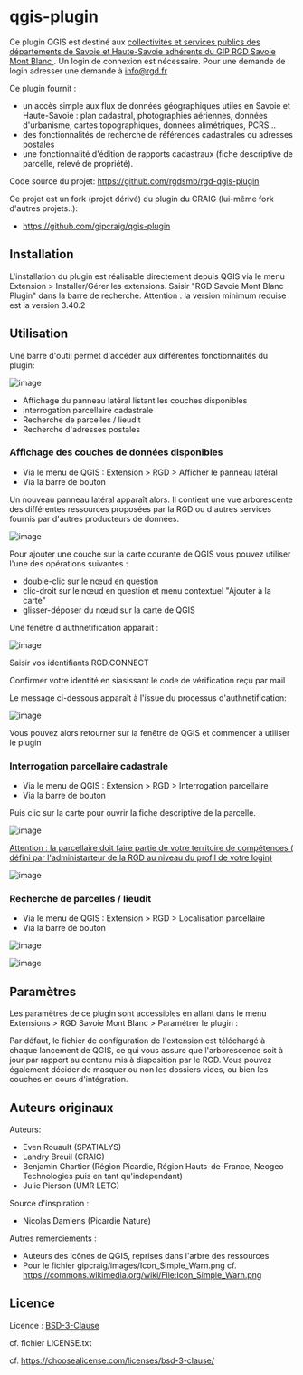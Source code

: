 # qgis-plugin

Ce plugin QGIS est destiné aux <ins> collectivités et services publics des départements de Savoie et Haute-Savoie  adhérents du GIP RGD Savoie Mont Blanc </ins>. Un login de connexion est nécessaire. Pour une demande de login adresser une demande à info@rgd.fr

Ce plugin fournit  :

+ un accès simple aux flux de données géographiques utiles en Savoie et Haute-Savoie : plan cadastral, photographies aériennes, données d'urbanisme, cartes topographiques, données alimétriques, PCRS…
+ des fonctionnalités de recherche de références cadastrales ou adresses postales
+ une fonctionnalité d'édition de rapports cadastraux (fiche descriptive de parcelle, relevé de propriété).




Code source du projet: https://github.com/rgdsmb/rgd-qgis-plugin

Ce projet est un fork (projet dérivé) du plugin du CRAIG (lui-même fork d'autres projets..):
* https://github.com/gipcraig/qgis-plugin
  
## Installation

L'installation du plugin est réalisable directement depuis QGIS via le menu Extension > Installer/Gérer les extensions. Saisir "RGD Savoie Mont Blanc Plugin" dans la barre de recherche.
Attention : la version minimum requise est la version 3.40.2 

## Utilisation

Une barre d'outil permet d'accéder aux différentes fonctionnalités du plugin:

![image](https://github.com/user-attachments/assets/c33450b1-dd5b-484f-82e3-01b3e2b8260b)
+ Affichage du panneau latéral listant les couches disponibles
+ interrogation parcellaire cadastrale
+ Recherche de parcelles / lieudit
+ Recherche d'adresses postales


### Affichage des couches de données disponibles

* Via le menu de QGIS : Extension > RGD > Afficher le panneau latéral
* Via la barre de bouton

Un nouveau panneau latéral apparaît alors. Il contient une vue arborescente des
différentes ressources proposées par la RGD ou d'autres services
fournis par d'autres producteurs de données.

![image](https://github.com/user-attachments/assets/87026218-8f76-4a89-8832-3b994b3a401b)


Pour ajouter une couche sur la carte courante de QGIS vous pouvez utiliser l'une des opérations suivantes :

* double-clic sur le nœud en question
* clic-droit sur le nœud en question et menu contextuel "Ajouter à la carte"
* glisser-déposer du nœud sur la carte de QGIS

Une fenêtre d'authnetification apparaît :

![image](https://github.com/user-attachments/assets/978b6cdb-dc34-4fbc-b293-b956f1f381bf)

Saisir vos identifiants RGD.CONNECT

Confirmer votre identité en siasissant le code de vérification reçu par mail

Le message ci-dessous apparaît à l'issue du processus d'authnetification:

![image](https://github.com/user-attachments/assets/246271f6-78c8-438b-82c2-6a1874d6f175)

Vous pouvez alors retourner sur la fenêtre de QGIS et commencer à utiliser le plugin



### Interrogation parcellaire cadastrale 

* Via le menu de QGIS : Extension > RGD > Interrogation parcellaire
* Via la barre de bouton

Puis clic sur la carte pour ouvrir la fiche descriptive de la parcelle. 

![image](https://github.com/user-attachments/assets/1fb5b5a9-4dbc-426c-b509-f423cde3b6d9)

<ins>Attention : la parcellaire doit faire partie de votre territoire de compétences ( défini par l'administarteur de la RGD au niveau du profil de votre login)</ins>

![image](https://github.com/user-attachments/assets/5af8248e-0b19-4f01-bfee-d574448a518b)

### Recherche de parcelles / lieudit

* Via le menu de QGIS : Extension > RGD > Localisation parcellaire
* Via la barre de bouton

![image](https://github.com/user-attachments/assets/18febe09-360f-419f-98d3-0395a30c1a9b)

![image](https://github.com/user-attachments/assets/ac65854e-a1a2-4924-831d-133f958cadef)



## Paramètres

Les paramètres de ce plugin sont accessibles en allant dans le menu Extensions > RGD Savoie Mont Blanc > Paramétrer le plugin :

Par défaut, le fichier de configuration de l'extension est téléchargé à chaque
lancement de QGIS, ce qui vous assure que l'arborescence soit à jour par
rapport au contenu mis à disposition par le RGD. Vous pouvez également
décider de masquer ou non les dossiers vides, ou bien les couches en cours
d'intégration.

## Auteurs originaux

Auteurs:
* Even Rouault (SPATIALYS)
* Landry Breuil (CRAIG)
* Benjamin Chartier (Région Picardie, Région Hauts-de-France, Neogeo Technologies puis en tant qu'indépendant)
* Julie Pierson (UMR LETG)

Source d'inspiration :
* Nicolas Damiens (Picardie Nature)

Autres remerciements :
* Auteurs des icônes de QGIS, reprises dans l'arbre des ressources
* Pour le fichier gipcraig/images/Icon_Simple_Warn.png cf.
https://commons.wikimedia.org/wiki/File:Icon_Simple_Warn.png


## Licence

Licence : [BSD-3-Clause](https://spdx.org/licenses/BSD-3-Clause.html#licenseText)

cf. fichier LICENSE.txt

cf. https://choosealicense.com/licenses/bsd-3-clause/
